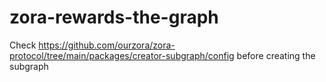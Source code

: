 # zora-rewards-the-graph

Check https://github.com/ourzora/zora-protocol/tree/main/packages/creator-subgraph/config before creating the subgraph